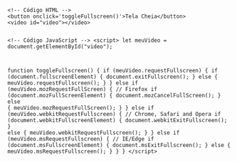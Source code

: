 <Code language='html'>
&lt;!-- Código HTML --&gt;
&lt;button onclick='toggleFullscreen()'>Tela Cheia&lt;/button&gt;
&lt;video id="video">&lt;/video&gt;

&lt;!-- Código JavaScript --&gt;
&lt;script&gt;
let meuVideo = document.getElementById("video");

function toggleFullscreen() {
    if (meuVideo.requestFullscreen) {
        if (document.fullscreenElement) {
            document.exitFullscreen();
        } else {
            meuVideo.requestFullscreen();
        }
    } else if (meuVideo.mozRequestFullScreen) { // Firefox
        if (document.mozFullScreenElement) {
            document.mozCancelFullScreen();
        } else {
            meuVideo.mozRequestFullScreen();
        }
    } else if (meuVideo.webkitRequestFullscreen) { // Chrome, Safari and Opera
        if (document.webkitFullscreenElement) {
            document.webkitExitFullscreen();
        } else {
            meuVideo.webkitRequestFullscreen();
        }
    } else if (meuVideo.msRequestFullscreen) { // IE/Edge
        if (document.msFullscreenElement) {
            document.msExitFullscreen();
        } else {
            meuVideo.msRequestFullscreen();
        }
    }
}
&lt;/script&gt;
</Code>
